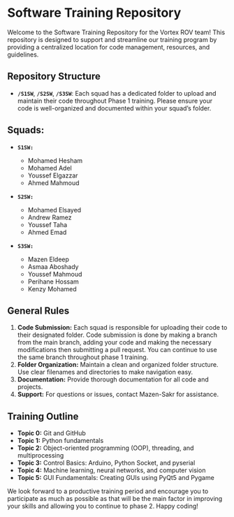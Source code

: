 # Software Training Repository

Welcome to the Software Training Repository for the Vortex ROV team! This repository is designed to support and streamline our training program by providing a centralized location for code management, resources, and guidelines.

## Repository Structure

- **`/S1SW`**, **`/S2SW`**, **`/S3SW`**: Each squad has a dedicated folder to upload and maintain their code throughout Phase 1 training. Please ensure your code is well-organized and documented within your squad’s folder.

## Squads:

- **`S1SW:`**
  - Mohamed Hesham
  - Mohamed Adel
  - Youssef Elgazzar
  - Ahmed Mahmoud
  
- **`S2SW:`**
  - Mohamed Elsayed
  - Andrew Ramez
  - Youssef Taha
  - Ahmed Emad

- **`S3SW:`**
  - Mazen Eldeep
  - Asmaa Aboshady
  - Youssef Mahmoud
  - Perihane Hossam
  - Kenzy Mohamed

## General Rules

1. **Code Submission:** Each squad is responsible for uploading their code to their designated folder. Code submission is done by making a branch from the main branch, adding your code and making the necessary modifications then submitting a pull request. You can continue to use the same branch throughout phase 1 training.
2. **Folder Organization:** Maintain a clean and organized folder structure. Use clear filenames and directories to make navigation easy.
3. **Documentation:** Provide thorough documentation for all code and projects.
5. **Support:** For questions or issues, contact Mazen-Sakr for assistance.

## Training Outline

- **Topic 0:** Git and GitHub
- **Topic 1:** Python fundamentals
- **Topic 2:** Object-oriented programming (OOP), threading, and multiprocessing
- **Topic 3:** Control Basics: Arduino, Python Socket, and pyserial
- **Topic 4:** Machine learning, neural networks, and computer vision
- **Topic 5:** GUI Fundamentals: Creating GUIs using PyQt5 and Pygame

We look forward to a productive training period and encourage you to participate as much as possible as that will be the main factor in improving your skills and allowing you to continue to phase 2. Happy coding!
